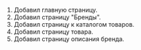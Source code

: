 1. Добавил главную страницу.
2. Добавил страницу "Бренды".
3. Добавил страницу к каталогом товаров.
4. Добавил страницу товара.
5. Добавил страницу описания бренда.
